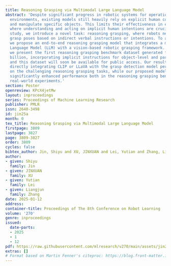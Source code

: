 ```yaml
---
title: Reasoning Grasping via Multimodal Large Language Model
abstract: 'Despite significant progress in robotic systems for operation within human-centric
  environments, existing models still heavily rely on explicit human commands to identify
  and manipulate specific objects. This limits their effectiveness in environments
  where understanding and acting on implicit human intentions are crucial. In this
  study, we introduce a novel task: reasoning grasping, where robots need to generate
  grasp poses based on indirect verbal instructions or intentions. To accomplish this,
  we propose an end-to-end reasoning grasping model that integrates a multimodal Large
  Language Model (LLM) with a vision-based robotic grasping framework. In addition,
  we present the first reasoning grasping benchmark dataset generated from the GraspNet-1
  billion, incorporating implicit instructions for object-level and part-level grasping,
  and this dataset will soon be available for public access. Our results show that
  directly integrating CLIP or LLaVA with the grasp detection model performs poorly
  on the challenging reasoning grasping tasks, while our proposed model demonstrates
  significantly enhanced performance both in the reasoning grasping benchmark and
  real-world experiments.'
section: Poster
openreview: KPcX4jetMw
layout: inproceedings
series: Proceedings of Machine Learning Research
publisher: PMLR
issn: 2640-3498
id: jin25a
month: 0
tex_title: Reasoning Grasping via Multimodal Large Language Model
firstpage: 3809
lastpage: 3827
page: 3809-3827
order: 3809
cycles: false
bibtex_author: Jin, Shiyu and XU, JINXUAN and Lei, Yutian and Zhang, Liangjun
author:
- given: Shiyu
  family: Jin
- given: JINXUAN
  family: XU
- given: Yutian
  family: Lei
- given: Liangjun
  family: Zhang
date: 2025-01-12
address:
container-title: Proceedings of The 8th Conference on Robot Learning
volume: '270'
genre: inproceedings
issued:
  date-parts:
  - 2025
  - 1
  - 12
pdf: https://raw.githubusercontent.com/mlresearch/v270/main/assets/jin25a/jin25a.pdf
extras: []
# Format based on Martin Fenner's citeproc: https://blog.front-matter.io/posts/citeproc-yaml-for-bibliographies/
---
```

